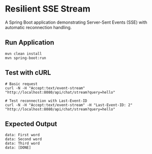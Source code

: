 # Resilient SSE Stream

A Spring Boot application demonstrating Server-Sent Events (SSE) with automatic reconnection handling.

## Run Application
```
mvn clean install
mvn spring-boot:run
```

## Test with cURL
```
# Basic request
curl -N -H "Accept:text/event-stream" "http://localhost:8080/api/chat/stream?query=hello"

# Test reconnection with Last-Event-ID
curl -N -H "Accept:text/event-stream" -H "Last-Event-ID: 2" "http://localhost:8080/api/chat/stream?query=hello"
```

## Expected Output
```
data: First word 
data: Second word 
data: Third word 
data: [DONE]
```